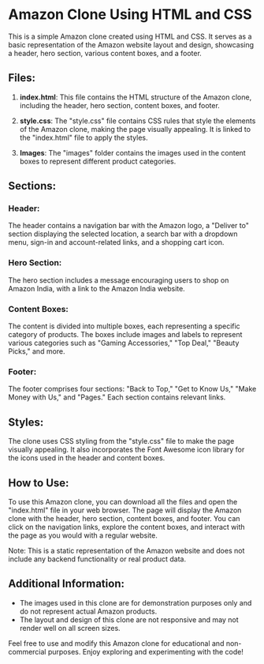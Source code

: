 # Amazon Clone Using HTML and CSS

This is a simple Amazon clone created using HTML and CSS. It serves as a basic representation of the Amazon website layout and design, showcasing a header, hero section, various content boxes, and a footer.

## Files:

1. **index.html**: This file contains the HTML structure of the Amazon clone, including the header, hero section, content boxes, and footer.

2. **style.css**: The "style.css" file contains CSS rules that style the elements of the Amazon clone, making the page visually appealing. It is linked to the "index.html" file to apply the styles.

3. **Images**: The "images" folder contains the images used in the content boxes to represent different product categories.

## Sections:

### Header:
The header contains a navigation bar with the Amazon logo, a "Deliver to" section displaying the selected location, a search bar with a dropdown menu, sign-in and account-related links, and a shopping cart icon.

### Hero Section:
The hero section includes a message encouraging users to shop on Amazon India, with a link to the Amazon India website.

### Content Boxes:
The content is divided into multiple boxes, each representing a specific category of products. The boxes include images and labels to represent various categories such as "Gaming Accessories," "Top Deal," "Beauty Picks," and more.

### Footer:
The footer comprises four sections: "Back to Top," "Get to Know Us," "Make Money with Us," and "Pages." Each section contains relevant links.

## Styles:
The clone uses CSS styling from the "style.css" file to make the page visually appealing. It also incorporates the Font Awesome icon library for the icons used in the header and content boxes.

## How to Use:
To use this Amazon clone, you can download all the files and open the "index.html" file in your web browser. The page will display the Amazon clone with the header, hero section, content boxes, and footer. You can click on the navigation links, explore the content boxes, and interact with the page as you would with a regular website.

Note: This is a static representation of the Amazon website and does not include any backend functionality or real product data.

## Additional Information:
- The images used in this clone are for demonstration purposes only and do not represent actual Amazon products.
- The layout and design of this clone are not responsive and may not render well on all screen sizes.

Feel free to use and modify this Amazon clone for educational and non-commercial purposes. Enjoy exploring and experimenting with the code!
